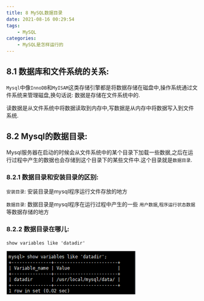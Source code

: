 ```yaml
---
title: 8 MySQL数据目录
date: 2021-08-16 00:29:54
tags:
    - MySQL
categories:
    - MySQL是怎样运行的
---
```


## 8.1 数据库和文件系统的关系:

`Mysql`中像`InnoDB`和`MyISAM`这类存储引擎都是将数据存储在磁盘中,操作系统通过文件系统来管理磁盘,换句话说: 数据是存储在文件系统中的.

读数据是从文件系统中将数据读取到内存中,写数据是从内存中将数据写入到文件系统.

## 8.2 Mysql的数据目录:

Mysql服务器在启动的时候会从文件系统中的某个目录下加载一些数据,之后在运行过程中产生的数据也会存储到这个目录下的某些文件中.这个目录就是`数据目录`.

### 8.2.1 数据目录和安装目录的区别:

`安装目录`: 安装目录是mysql程序运行文件存放的地方

`数据目录`: 数据目录是mysql程序在运行过程中产生的一些 `用户数据`,`程序运行状态数据`等数据存储的地方

### 8.2.2 数据目录在哪儿:

`show variables like 'datadir'`

![查看Mysql数据目录](8_MySQL数据目录/image-20210829003423480.png)

